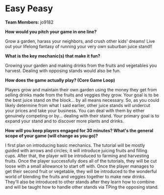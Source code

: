 # Easy Peasy

**Team Members:** jo9182


**How would you pitch your game in one line?**

Grow a garden, harass your neighbors, and crush other kids' dreams! Live out your lifelong fantasy of running your very own suburban juice stand!!


**What is the key mechanic(s) that make it fun?**

Growing your garden and making drinks from the fruits and vegetables you harvest. Dealing with opposing stands would also be fun.


**How does the game actually play? (Core Game Loop)**

Players grow and maintain their own garden using the money they get from selling drinks made from the fruits and veggies they grow. Your goal is to be the best juice stand on the block... by all means necessary. So, as you could likely determine from what I said earlier, other juice stands will undercut your prices and take your business. You can deal with them by either genuinely competing or by... dealing with their stand. Your primary goal is to expand your stand and to discover more plants and drinks.


**How will you keep players engaged for 30 minutes? What's the general scope of your game (will change as you go)?**

I first plan on introducing basic mechanics. The tutorial will be mostly guided with arrows and circles; it will introduce juicing fruits and filling cups. After that, the player will be introduced to farming and harvesting fruits. Once the player successfully does all of the tutorials, they will be cut loose with a small allowance to start off with. Once the player manages to get their second fruit or vegetable, they will be introduced to the wonderful world of blending the fruits and veggies together to make new drinks. They'll also be introduced to other stands after they learn how to combine and will be taught how to handle other stands via TPing the opposing stand.
